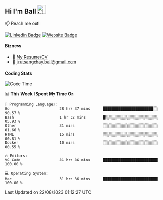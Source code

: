 ## Hi I'm Ball <img src="https://user-images.githubusercontent.com/1303154/88677602-1635ba80-d120-11ea-84d8-d263ba5fc3c0.gif" width="28px" height="28px" alt="hi">
 
:mailbox: Reach me out!

[![Linkedin Badge](https://img.shields.io/badge/-Jirut-0e76a8?style=flat&labelColor=0e76a8&logo=linkedin&logoColor=white)](https://www.linkedin.com/in/jirut-sangchay-338370251)
[![Website Badge](https://img.shields.io/badge/Website-184aa8?logo=website&logoColor=)](https://resume-jirut.web.app)

<!-- TODO: Add last video link -->
#### Bizness
- :paperclip: [My Resume/CV](https://github.com/Jirut01/Jirut01/blob/main/resume_jirut.pdf)
- :email: jirutsangchay.ball@gmail.com

#### Coding Stats


<!--START_SECTION:waka-->
![Code Time](http://img.shields.io/badge/Code%20Time-197%20hrs%2037%20mins-blue)

📊 **This Week I Spent My Time On** 

```text
💬 Programming Languages: 
Go                       28 hrs 37 mins      ███████████████████████░░   90.57 % 
Bash                     1 hr 52 mins        █░░░░░░░░░░░░░░░░░░░░░░░░   05.93 % 
Other                    31 mins             ░░░░░░░░░░░░░░░░░░░░░░░░░   01.66 % 
HTML                     15 mins             ░░░░░░░░░░░░░░░░░░░░░░░░░   00.81 % 
Docker                   10 mins             ░░░░░░░░░░░░░░░░░░░░░░░░░   00.55 % 

🔥 Editors: 
VS Code                  31 hrs 36 mins      █████████████████████████   100.00 % 

💻 Operating System: 
Mac                      31 hrs 36 mins      █████████████████████████   100.00 % 
```


 Last Updated on 22/08/2023 01:12:27 UTC
<!--END_SECTION:waka-->

